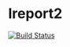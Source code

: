 # Ireport2
[![Build Status](https://travis-ci.org/Ngareski/Ireport2.svg?branch=ft-patch-comment-162362702)](https://travis-ci.org/Ngareski/Ireport2)

